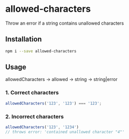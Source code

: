 # allowed-characters
Throw an error if a string contains unallowed characters

## Installation

```bash
npm i --save allowed-characters
```

## Usage

allowedCharacters -> allowed -> string -> string|error

### 1. Correct characters
```javascript
allowedCharacters('123', '123') === '123';
```

### 2. Incorrect characters
```javascript
allowedCharacters('123', '1234')
// throws error: 'contained unallowed character "4"'
```
